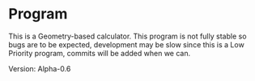 Program
=======

This is a Geometry-based calculator. This program is not fully stable so bugs are to be expected, development may be
slow since this is a Low Priority program, commits will be added when we can.

Version: Alpha-0.6
